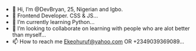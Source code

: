 - 👋 Hi, I’m @DevBryan, 25, Nigerian and Igbo.
- 👀 Frontend Developer. CSS & JS...
- 🌱 I’m currently learning Python...
- 💞️ I’m looking to collaborate on learning with people who are alot better than myself...
- 📫 How to reach me Ekeohuruf@yahoo.com OR +2349039369089...

<!---
FavourEke/FavourEke is a ✨ special ✨ repository because its `README.md` (this file) appears on your GitHub profile.
You can click the Preview link to take a look at your changes.
--->
